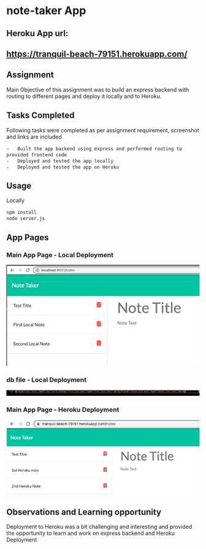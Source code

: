 # note-taker App

## Heroku App url:

## https://tranquil-beach-79151.herokuapp.com/

## Assignment
Main Objective of this assignment was to build an express backend with routing to different pages and deploy it locally and to Heroku.

## Tasks Completed

Following tasks were completed as per assignment requirement, screenshot and links are included

    -   Built the app backend using express and performed routing to provided frontend code
    -   Deployed and tested the app locally
    -   Deployed and tested the app on Heroku 

## Usage

Locally
```
npm install
node server.js
```
## App Pages

### Main App Page - Local Deployment

![local_main_page](Assets/note_local.png)

### db file - Local Deployment

![local_db](Assets/note_local_db.png)

### Main App Page - Heroku Deployment

![heroku_app](Assets/heroku_app.png)


## Observations and Learning opportunity

Deployment to Heroku was a bit challenging and interesting and provided the opportunity to learn and work on express backend and Heroku Deployment

